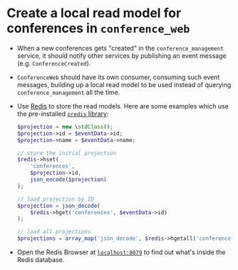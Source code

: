 # Create a local read model for conferences in `conference_web`

- When a new conferences gets "created" in the `conference_management` service, it should notify other services by publishing an event message (e.g. `ConferenceCreated`).
- `ConferenceWeb` should have its own consumer, consuming such event messages, building up a local read model to be used instead of querying `conference_management` all the time.
- Use [Redis](https://redis.io/commands) to store the read models. Here are some examples which use the pre-installed [`predis` library](https://github.com/nrk/predis):

    ```php
    $projection = new \stdClass();
    $projection->id = $eventData->id;
    $projection->name = $eventData->name;
    
    // store the initial projection
    $redis->hset(
        'conferences',
        $projection->id,
        json_encode($projection)
    );
    
    // load projection by ID
    $projection = json_decode(
        $redis->hget('conferences', $eventData->id)
    );
    
    // load all projections
    $projections = array_map('json_decode', $redis->hgetall('conferences'));
    ```

- Open the Redis Browser at [`localhost:8079`](http://localhost:8079/) to find out what's inside the Redis database.

